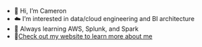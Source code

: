- :man: Hi, I’m Cameron
- :cloud: I’m interested in data/cloud engineering and BI architecture
- :book: Always learning AWS, Splunk, and Spark
- :page_with_curl:[Check out my website to learn more about me](https://cameronbjoyce.github.io/)

